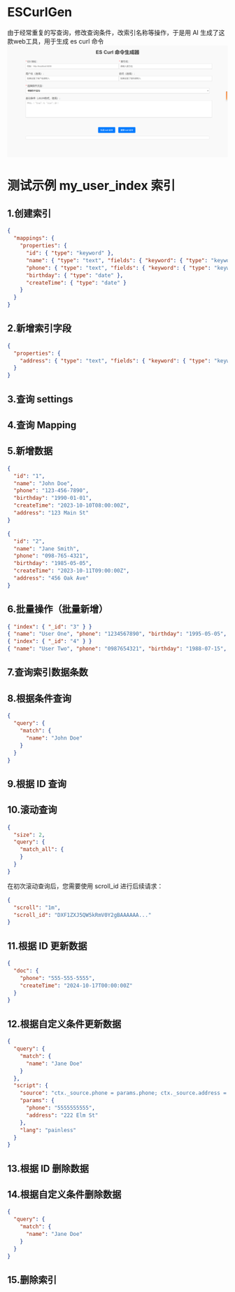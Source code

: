 # ESCurlGen
由于经常重复的写查询，修改查询条件，改索引名称等操作，于是用 AI 生成了这款web工具，用于生成 es curl 命令
![工具截图](https://github.com/avidbyte/ESCurlGen/blob/main/Snipaste_2024-10-15_17-44-58.png "可选标题")


# 测试示例 my_user_index 索引

## 1.创建索引
```json
{
  "mappings": {
    "properties": {
      "id": { "type": "keyword" },
      "name": { "type": "text", "fields": { "keyword": { "type": "keyword" } } },
      "phone": { "type": "text", "fields": { "keyword": { "type": "keyword" } } },
      "birthday": { "type": "date" },
      "createTime": { "type": "date" }
    }
  }
}
```


## 2.新增索引字段
```json
{
  "properties": {
    "address": { "type": "text", "fields": { "keyword": { "type": "keyword" } } }
  }
}
```

## 3.查询 settings
## 4.查询 Mapping

## 5.新增数据
```json
{
  "id": "1",
  "name": "John Doe",
  "phone": "123-456-7890",
  "birthday": "1990-01-01",
  "createTime": "2023-10-10T08:00:00Z",
  "address": "123 Main St"
}
```
```json
{
  "id": "2",
  "name": "Jane Smith",
  "phone": "098-765-4321",
  "birthday": "1985-05-05",
  "createTime": "2023-10-11T09:00:00Z",
  "address": "456 Oak Ave"
}
```

## 6.批量操作（批量新增）

```json lines
{ "index": { "_id": "3" } }
{ "name": "User One", "phone": "1234567890", "birthday": "1995-05-05", "createTime": "2024-10-17T10:00:00", "address": "789 Elm St" }
{ "index": { "_id": "4" } }
{ "name": "User Two", "phone": "0987654321", "birthday": "1988-07-15", "createTime": "2024-10-17T11:00:00", "address": "1234 Oak St" }
```


## 7.查询索引数据条数

## 8.根据条件查询
```json
{
  "query": {
    "match": {
      "name": "John Doe"
    }
  }
}
```
## 9.根据 ID 查询

## 10.滚动查询
```json
{
  "size": 2,
  "query": {
    "match_all": {
    }
  }
}
```
在初次滚动查询后，您需要使用 scroll_id 进行后续请求：
```json
{
  "scroll": "1m",
  "scroll_id": "DXF1ZXJ5QW5kRmV0Y2gBAAAAAA..."
}
```

## 11.根据 ID 更新数据
```json
{
  "doc": {
    "phone": "555-555-5555",
    "createTime": "2024-10-17T00:00:00Z"
  }
}
```


## 12.根据自定义条件更新数据

```json
{
  "query": {
    "match": {
      "name": "Jane Doe"
    }
  },
  "script": {
    "source": "ctx._source.phone = params.phone; ctx._source.address = params.address",
    "params": {
      "phone": "5555555555",
      "address": "222 Elm St"
    },
    "lang": "painless"
  }
}
```

## 13.根据 ID 删除数据

## 14.根据自定义条件删除数据
```json
{
  "query": {
    "match": {
      "name": "Jane Doe"
    }
  }
}
```

## 15.删除索引